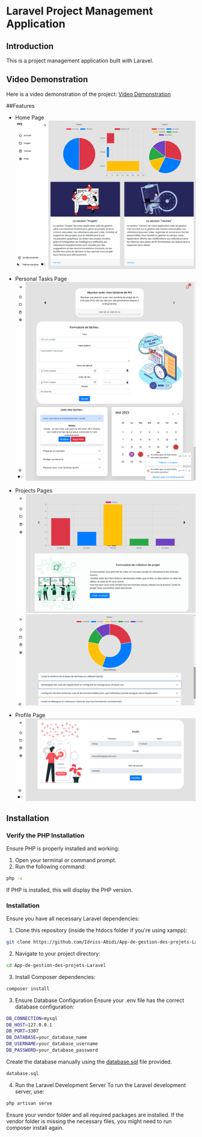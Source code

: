 # Laravel Project Management Application

## Introduction

This is a project management application built with Laravel.


## Video Demonstration

Here is a video demonstration of the project: [Video Demonstration](Video_Demonstration.mp4)

##Features 

- Home Page
![Interface](./images/homePage.png?raw=true "Title")

- Personal Tasks Page
![Interface](./images/TaskPage.png?raw=true "Title")

- Projects Pages
![Interface](./images/ProjectPage.png?raw=true "Title")
![Interface](./images/ActionPage.png?raw=true "Title")

- Profile Page
![Interface](./images/profilPage.png?raw=true "Title")

## Installation

### Verify the PHP Installation

Ensure PHP is properly installed and working:

1. Open your terminal or command prompt.
2. Run the following command:
  ```sh
  php -v
  ``` 
   
If PHP is installed, this will display the PHP version.

### Installation

Ensure you have all necessary Laravel dependencies:

1. Clone this repository (inside the htdocs folder if you're using xampp):
  ``` bash
  git clone https://github.com/Idriss-Abidi/App-de-gestion-des-projets-Laravel.git
  ```

2. Navigate to your project directory:
  ``` bash
  cd App-de-gestion-des-projets-Laravel
  ```

3. Install Composer dependencies:
  ``` bash
  composer install
  ```

3. Ensure Database Configuration
Ensure your .env file has the correct database configuration:

  ```sh
  DB_CONNECTION=mysql
  DB_HOST=127.0.0.1
  DB_PORT=3307
  DB_DATABASE=your_database_name
  DB_USERNAME=your_database_username
  DB_PASSWORD=your_database_password
  ```
Create the database manually using the [database.sql](database.sql) file provided.
  ``` bash
  database.sql
  ```

4. Run the Laravel Development Server
To run the Laravel development server, use:

  ``` sh
  php artisan serve
  ```
Ensure your vendor folder and all required packages are installed. If the vendor folder is missing the necessary files, you might need to run composer install again.
